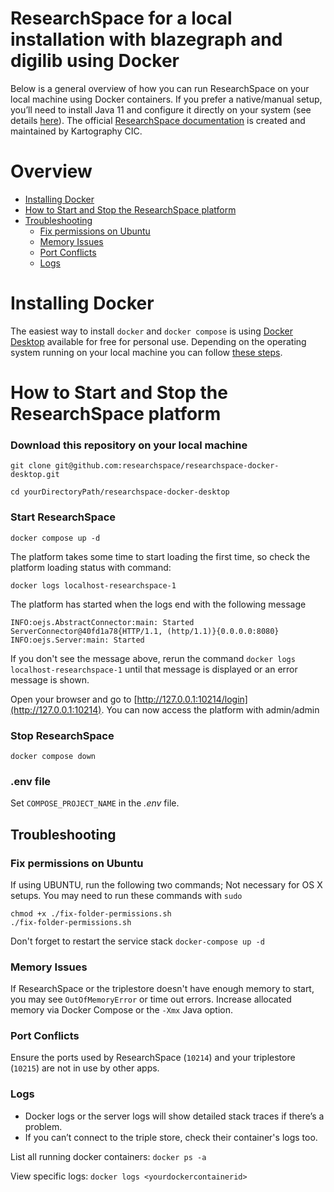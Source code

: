 # ResearchSpace for a local installation with blazegraph and digilib using Docker

Below is a general overview of how you can run ResearchSpace on your local machine using Docker containers. If you prefer a native/manual setup, you’ll need to install Java 11 and configure it directly on your system (see details [here](http://ziphowtoreadme)). The official [ResearchSpace documentation](http://documentation.researchspace.org) is created and maintained by Kartography CIC. 


# Overview

<!--ts-->

- [Installing Docker](#installing)
- [How to Start and Stop the ResearchSpace platform](#basic-commands-to-start-and-stop-researchspace-the-researchspace-platform)
- [Troubleshooting](#troubleshooting)
    * [Fix permissions on Ubuntu](#fix-permissions-on-ubuntu)
    * [Memory Issues](#memory-issues)
    * [Port Conflicts](#port-conflicts)  
    * [Logs](#logs)
<!--te-->

# Installing Docker

The easiest way to install ```docker``` and ```docker compose``` is using [Docker Desktop](https://www.docker.com/products/docker-desktop/) available for free for personal use.
Depending on the operating system running on your local machine you can follow [these steps](docker_installations.md).
    
# How to Start and Stop the ResearchSpace platform

### Download this repository on your local machine
```git clone git@github.com:researchspace/researchspace-docker-desktop.git```

```cd yourDirectoryPath/researchspace-docker-desktop```

### Start ResearchSpace 

```docker compose up -d```

The platform takes some time to start loading the first time, so check the platform loading status with command:

```docker logs localhost-researchspace-1```

The platform has started when the logs end with the following message

```INFO:oejs.AbstractConnector:main: Started ServerConnector@40fd1a78{HTTP/1.1, (http/1.1)}{0.0.0.0:8080}```
```INFO:oejs.Server:main: Started```

If you don't see the message above, rerun the command ```docker logs localhost-researchspace-1``` until that message is displayed or an error message is shown.

Open your browser and go to [http://127.0.0.1:10214/login](http://127.0.0.1:10214). You can now access the platform with admin/admin

### Stop ResearchSpace

```docker compose down```


### .env file

Set `COMPOSE_PROJECT_NAME` in the *.env* file.



## Troubleshooting
### Fix permissions on Ubuntu
If using UBUNTU, run the following two commands; Not necessary for OS X setups. You may need to run these commands with ```sudo```
```
chmod +x ./fix-folder-permissions.sh
./fix-folder-permissions.sh
```

Don't forget to restart the service stack ```docker-compose up -d```

### Memory Issues
If ResearchSpace or the triplestore doesn't have enough memory to start, you may see `OutOfMemoryError` or time out errors. Increase allocated memory via Docker Compose or the `-Xmx` Java option.

### Port Conflicts  
Ensure the ports used by ResearchSpace (`10214`) and your triplestore (`10215`) are not in use by other apps.

### Logs
- Docker logs or the server logs will show detailed stack traces if there’s a problem.  
- If you can’t connect to the triple store, check their container's logs too.

List all running docker containers:
```docker ps -a```

View specific logs:
```docker logs <yourdockercontainerid>```
